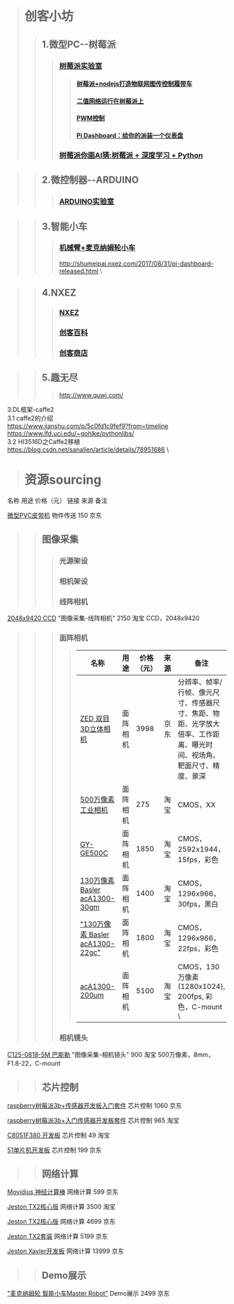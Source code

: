 ># 创客小坊
>>## 1.微型PC--树莓派
>>>### [树莓派实验室](http://shumeipai.nxez.com/)
>>>>#### [树莓派+nodejs打造物联网图传控制履带车](https://github.com/zexiplus/WALL.E)
>>>>#### [二值网络运行在树莓派上](http://www.sohu.com/a/128917433_257855)
>>>>#### [PWM控制](https://blog.csdn.net/offbye/article/details/47047947)
>>>>#### [Pi Dashboard：给你的派装一个仪表盘](https://github.com/spoonysonny/pi-dashboard)
>>>### [树莓派你画AI猜:树莓派 + 深度学习 + Python](https://blog.csdn.net/weixin_40986174/article/details/80223626)

>>## 2.微控制器--ARDUINO
>>>### [ARDUINO实验室](http://arduino.nxez.com/)

>>## 3.智能小车
>>>### [机械臂+麦克纳姆轮小车](https://www.arduino.cn/thread-23162-1-1.html)
>>>http://shumeipai.nxez.com/2017/08/31/pi-dashboard-released.html \

>>## 4.NXEZ
>>>### [NXEZ](http://www.nxez.com/products)
>>>### [创客百科](http://wiki.nxez.com/)
>>>### [创客商店](https://shop67187987.taobao.com/)

>>## 5.趣无尽
>>>http://www.quwj.com/


  
3.DL框架-caffe2 \
  3.1 caffe2的介绍 \
  https://www.jianshu.com/p/5c0fd1c9fef9?from=timeline \
  https://www.lfd.uci.edu/~gohlke/pythonlibs/ \
  3.2 HI3516D之Caffe2移植 \
  https://blog.csdn.net/sanallen/article/details/78951686 \

># 资源sourcing
名称	用途	价格（元）	链接	来源	备注

[微型PVC皮带机](https://item.jd.com/14231231210.html) 	物件传送	150	 	京东

>>## 图像采集
>>>### 光源架设
>>>### 相机架设
>>>### 线阵相机
[2048x9420 CCD](https://item.taobao.com/item.htm?spm=a230r.1.14.244.3f475e98AcmmET&id=41888405334&ns=1&abbucket=8#detail)	"图像采集-线阵相机"	2150		淘宝	CCD，2048x9420
>>>### 面阵相机
>>>> 名称	| 用途	| 价格（元）	| 来源	| 备注
>>>>---|---|---|---|---
>>>>[ZED 双目3D立体相机](https://item.jd.com/11676604768.htm)	| 面阵相机 |	3998	 | 	京东	| 分辨率、帧率/行帧、像元尺寸、传感器尺寸、焦距、物距、光学放大倍率、工作距离、曝光时间、视场角、靶面尺寸、精度、景深
>>>>[500万像素 工业相机](https://item.taobao.com/item.htm?id=529567118777&ali_refid=a3_430582_1006:1123515540:N:%E5%B7%A5%E4%B8%9A%E7%9B%B8%E6%9C%BA:8db94ac900e24d37d6ebc4c6e5247396&ali_trackid=1_8db94ac900e24d37d6ebc4c6e5247396&spm=a230r.1.14.8#detail)  |	 面阵相机 | 	275		| 淘宝	| CMOS，XX
>>>>[GY-GE500C](https://item.taobao.com/item.htm?spm=a1z10.1-c.w4004-14968000061.33.34ce4615Hbe1C8&id=565026468291)	 | 面阵相机 | 1850 |		淘宝	| CMOS，2592x1944，15fps，彩色 
>>>>[130万像素 Basler acA1300-30gm](https://item.taobao.com/item.htm?spm=a230r.1.14.10.49ba5e7bKHmBzn&id=571507762721&ns=1&abbucket=8#detail)	 | 面阵相机 | 1400	|	淘宝 | 	CMOS，1296x966，30fps，黑白 
>>>>["130万像素 Basler acA1300-22gc"](https://item.taobao.com/item.htm?spm=a230r.1.14.19.1e32fdfaLwP8y4&id=567299481386&ns=1&abbucket=8#detail)	| 面阵相机 | 1800	|	淘宝 |	CMOS，1296x966，22fps，彩色 
>>>>[acA1300-200um](https://item.taobao.com/item.htm?spm=a230r.1.14.8.40866af8WUyRb1&id=521181562875&ns=1&abbucket=8#detail)	 | 面阵相机 | 5100	|	淘宝	| CMOS，130万像素(1280x1024), 200fps, 彩色，C-mount \
>>>### 相机镜头
[C125-0818-5M 巴斯勒](https://item.taobao.com/item.htm?spm=a1z10.3-c-s.w4002-17850806492.22.109f7564fBIxDi&id=557156303964)	"图像采集-相机镜头"	900		淘宝	500万像素，8mm，F1.8-22，C-mount

>>## 芯片控制
[raspberry树莓派3b+传感器开发板入门套件](https://item.jd.com/29012117402.html)	芯片控制	1060		京东	

[raspberry树莓派3b+入门传感器开发板套件](https://item.taobao.com/item.htm?id=559764428517&ali_refid=a3_430673_1006:1121866132:N:%E6%A0%91%E8%8E%93%E6%B4%BE%E5%A5%97%E4%BB%B6:022095368f39fbf736f0345dd3f5e102&ali_trackid=1_022095368f39fbf736f0345dd3f5e102&spm=a2e15.8261149.07626516002.8)	芯片控制	965		淘宝	

[C8051F380 开发板](https://item.taobao.com/item.htm?id=538332532778&_u=t2dmg8j26111)	芯片控制	49		淘宝	

[51单片机开发板](https://item.jd.com/25947635693.html)	芯片控制	199		京东	

>>## 网络计算
[Movidius 神经计算棒](https://item.jd.com/5725817.html) 	网络计算	599		京东	

[Jeston TX2核心版](https://item.taobao.com/item.htm?spm=a1z10.3-c-s.w4002-18244920215.36.7e6b35830TjFpS&id=554321728639)	网络计算	3500		淘宝	

[Jeston TX2核心版](https://item.jd.com/30761100936.html)	网络计算	4699		京东	

[Jeston TX2套装](https://item.jd.com/30761100936.html)	网络计算	5199		京东	

[Jeston Xavier开发板](https://item.jd.com/30761100936.html)	网络计算	13999		京东	

>>## Demo展示
["麦克纳姆轮 智能小车Master Robot"](https://item.jd.com/28036798018.html)	Demo展示	2499		京东	


